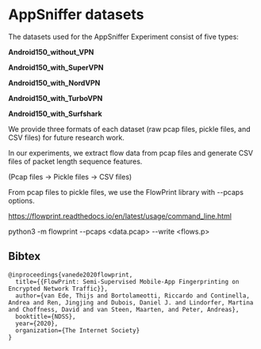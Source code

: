 # AppSniffer datasets

The datasets used for the AppSniffer Experiment consist of five types:

**Android150_without_VPN**


**Android150_with_SuperVPN**


**Android150_with_NordVPN**


**Android150_with_TurboVPN**


**Android150_with_Surfshark**

We provide three formats of each dataset (raw pcap files, pickle files, and CSV files) for future research work. 

In our experiments, we extract flow data from pcap files and generate CSV files of packet length sequence features.

(Pcap files -> Pickle files -> CSV files)

From pcap files to pickle files, we use the FlowPrint library with --pcaps options.

https://flowprint.readthedocs.io/en/latest/usage/command_line.html

python3 -m flowprint --pcaps <data.pcap> --write <flows.p>




## Bibtex
```
@inproceedings{vanede2020flowprint,
  title={{FlowPrint: Semi-Supervised Mobile-App Fingerprinting on Encrypted Network Traffic}},
  author={van Ede, Thijs and Bortolameotti, Riccardo and Continella, Andrea and Ren, Jingjing and Dubois, Daniel J. and Lindorfer, Martina and Choffness, David and van Steen, Maarten, and Peter, Andreas},
  booktitle={NDSS},
  year={2020},
  organization={The Internet Society}
}
```
